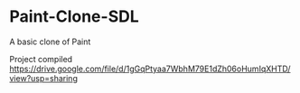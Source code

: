 # Paint-Clone-SDL
A basic clone of Paint

Project compiled
https://drive.google.com/file/d/1gGqPtyaa7WbhM79E1dZh06oHumIqXHTD/view?usp=sharing
